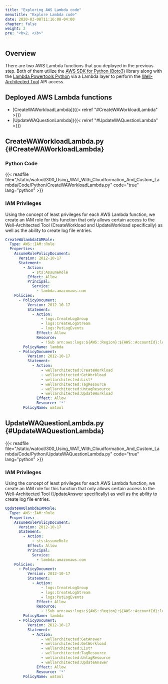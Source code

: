 ```yaml
---
title: "Exploring AWS Lambda code"
menutitle: "Explore Lambda code"
date: 2020-03-08T11:16:08-04:00
chapter: false
weight: 2
pre: "<b>2. </b>"
---
```


## Overview
There are two AWS Lambda functions that you deployed in the previous step. Both of them utilize the [AWS SDK for Python (Boto3)](https://aws.amazon.com/sdk-for-python/) library along with the [Lambda Powertools Python](https://awslabs.github.io/aws-lambda-powertools-python/) via a Lambda layer to perform the [Well-Architected Tool](https://aws.amazon.com/well-architected-tool/) API access.

## Deployed AWS Lambda functions
* [CreateWAWorkloadLambda]({{< relref "#CreateWAWorkloadLambda" >}})
* [UpdateWAQuestionLambda]({{< relref "#UpdateWAQuestionLambda" >}})

## CreateWAWorkloadLambda.py {#CreateWAWorkloadLambda}
### Python Code
{{< readfile file="/static/watool/300_Using_WAT_With_Cloudformation_And_Custom_Lambda/Code/Python/CreateWAWorkloadLambda.py" code="true" lang="python" >}}

### IAM Privileges
Using the concept of least privileges for each AWS Lambda function, we create an IAM role for this function that only allows certain access to the Well-Architected Tool (CreateWorkload and UpdateWorkload specifically) as well as the ability to create log file entries.
```yaml
CreateWAlambdaIAMRole:
  Type: AWS::IAM::Role
  Properties:
    AssumeRolePolicyDocument:
      Version: 2012-10-17
      Statement:
        - Action:
            - sts:AssumeRole
          Effect: Allow
          Principal:
            Service:
              - lambda.amazonaws.com
    Policies:
      - PolicyDocument:
          Version: 2012-10-17
          Statement:
            - Action:
                - logs:CreateLogGroup
                - logs:CreateLogStream
                - logs:PutLogEvents
              Effect: Allow
              Resource:
                - !Sub arn:aws:logs:${AWS::Region}:${AWS::AccountId}:log-group:/aws/lambda/${CreateWALambdaFunctionName}:*
        PolicyName: lambda
      - PolicyDocument:
          Version: 2012-10-17
          Statement:
            - Action:
                - wellarchitected:CreateWorkload
                - wellarchitected:GetWorkload
                - wellarchitected:List*
                - wellarchitected:TagResource
                - wellarchitected:UntagResource
                - wellarchitected:UpdateWorkload
              Effect: Allow
              Resource: '*'
        PolicyName: watool
```

## UpdateWAQuestionLambda.py {#UpdateWAQuestionLambda}
{{< readfile file="/static/watool/300_Using_WAT_With_Cloudformation_And_Custom_Lambda/Code/Python/UpdateWAQuestionLambda.py" code="true" lang="python" >}}

### IAM Privileges
Using the concept of least privileges for each AWS Lambda function, we create an IAM role for this function that only allows certain access to the Well-Architected Tool (UpdateAnswer specifically) as well as the ability to create log file entries.
```yaml
UpdateWAQlambdaIAMRole:
  Type: AWS::IAM::Role
  Properties:
    AssumeRolePolicyDocument:
      Version: 2012-10-17
      Statement:
        - Action:
            - sts:AssumeRole
          Effect: Allow
          Principal:
            Service:
              - lambda.amazonaws.com
    Policies:
      - PolicyDocument:
          Version: 2012-10-17
          Statement:
            - Action:
                - logs:CreateLogGroup
                - logs:CreateLogStream
                - logs:PutLogEvents
              Effect: Allow
              Resource:
                - !Sub arn:aws:logs:${AWS::Region}:${AWS::AccountId}:log-group:/aws/lambda/${UpdateWAQLambdaFunctionName}:*
        PolicyName: lambda
      - PolicyDocument:
          Version: 2012-10-17
          Statement:
            - Action:
                - wellarchitected:GetAnswer
                - wellarchitected:GetWorkload
                - wellarchitected:List*
                - wellarchitected:TagResource
                - wellarchitected:UntagResource
                - wellarchitected:UpdateAnswer
              Effect: Allow
              Resource: '*'
        PolicyName: watool
```
